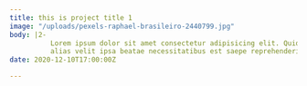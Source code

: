 ```yaml
---
title: this is project title 1
image: "/uploads/pexels-raphael-brasileiro-2440799.jpg"
body: |2-
          Lorem ipsum dolor sit amet consectetur adipisicing elit. Quidem, nihil,
          alias velit ipsa beatae necessitatibus est saepe reprehenderit
date: 2020-12-10T17:00:00Z

---
```

